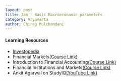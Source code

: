 ```yaml
---
layout: post
title: Jam - Basic Macroeconomic parameters
category: Aryavarta
author: Chirag Mulchandani
---
```


#### Learning Resources
- [Investopedia](https://www.investopedia.com/)
- Financial Markets[(Course Link)](https://www.coursera.org/learn/financial-markets-global?)
- Introduction to Financial Accounting[(Course Link)](https://www.coursera.org/learn/wharton-accounting?)
- Financial Institutions and Markets[(Course Link)](https://onlinecourses.nptel.ac.in/noc20_mg10/preview)
- Ankit Agarwal on StudyIQ[(YouTube Link)](https://www.youtube.com/playlist?list=PL2TgM-3jib3kIQTg3U_tRHub7mEqLMy8z)
